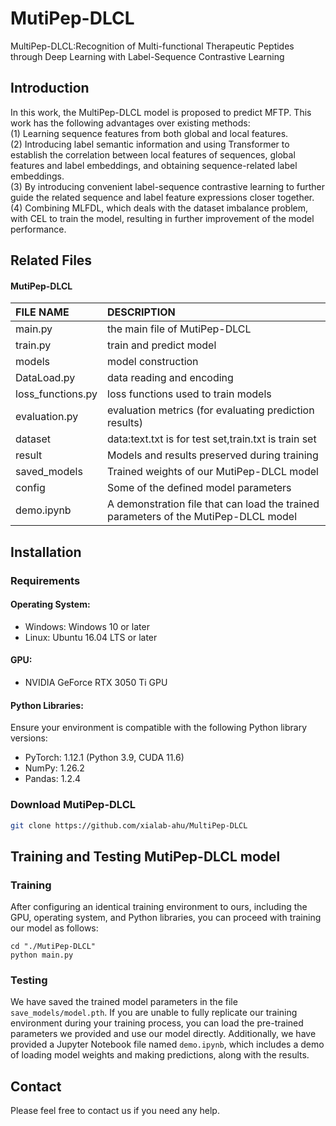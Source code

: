 # MutiPep-DLCL
MultiPep-DLCL:Recognition of Multi-functional Therapeutic Peptides through Deep Learning with Label-Sequence Contrastive Learning


## Introduction
In this work, the MultiPep-DLCL model is proposed to predict MFTP. This work has the following advantages over existing methods:  
(1) Learning sequence features from both global and local features.<br />
(2) Introducing label semantic information and using Transformer to establish the correlation between local features of sequences, global features and label embeddings, and obtaining sequence-related label embeddings.<br />(3) By introducing convenient label-sequence contrastive learning to further guide the related sequence and label feature expressions closer together.<br />
(4) Combining MLFDL, which deals with the dataset imbalance problem, with CEL to train the model, resulting in further improvement of the model performance.<br />

## Related Files

#### MutiPep-DLCL

| FILE NAME         | DESCRIPTION                                            |
|:------------------|:-------------------------------------------------------|
| main.py           | the main file of MutiPep-DLCL               |
| train.py          | train and predict model                                |
| models            | model construction                                     |
| DataLoad.py       | data reading and encoding                              |
| loss_functions.py | loss functions used to train models                    |
| evaluation.py     | evaluation metrics (for evaluating prediction results) |
| dataset           | data:text.txt is for test set,train.txt is train set   |
| result            | Models and results preserved during training         |
| saved_models      | Trained weights of our MutiPep-DLCL model              |
| config            | Some of the defined model parameters                   |
| demo.ipynb        | A demonstration file that can load the trained parameters of the MutiPep-DLCL model  |



## Installation

### Requirements

#### Operating System:
- Windows: Windows 10 or later
- Linux: Ubuntu 16.04 LTS or later

#### GPU:
- NVIDIA GeForce RTX 3050 Ti GPU

#### Python Libraries:
Ensure your environment is compatible with the following Python library versions:
- PyTorch: 1.12.1 (Python 3.9, CUDA 11.6)
- NumPy: 1.26.2
- Pandas: 1.2.4

### Download MutiPep-DLCL
```bash
git clone https://github.com/xialab-ahu/MultiPep-DLCL
  ```
## Training and Testing MutiPep-DLCL model
### Training
After configuring an identical training environment to ours, including the GPU, operating system, and Python libraries, you can proceed with training our model as follows:
```shell
cd "./MutiPep-DLCL"
python main.py
```

### Testing
We have saved the trained model parameters in the file `save_models/model.pth`. If you are unable to fully replicate our training environment during your training process, you can load the pre-trained parameters we provided and use our model directly. Additionally, we have provided a Jupyter Notebook file named `demo.ipynb`, which includes a demo of loading model weights and making predictions, along with the results.

## Contact
Please feel free to contact us if you need any help.

